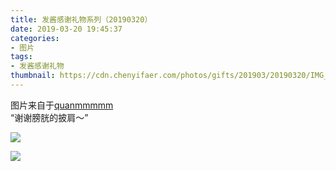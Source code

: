 ```yaml
---
title: 发酱感谢礼物系列（20190320）
date: 2019-03-20 19:45:37
categories:
- 图片
tags:
- 发酱感谢礼物
thumbnail: https://cdn.chenyifaer.com/photos/gifts/201903/20190320/IMG_5732.JPG
---
```


图片来自于<a href="https://weibo.com/p/1005051720171447" target="_blank">quanmmmmm</a><br/> “谢谢膀胱的披肩～”

![](https://cdn.chenyifaer.com/photos/gifts/201903/20190320/IMG_5732.JPG)

<!--more-->

![](https://cdn.chenyifaer.com/photos/gifts/201903/20190320/IMG_5733.JPG)
